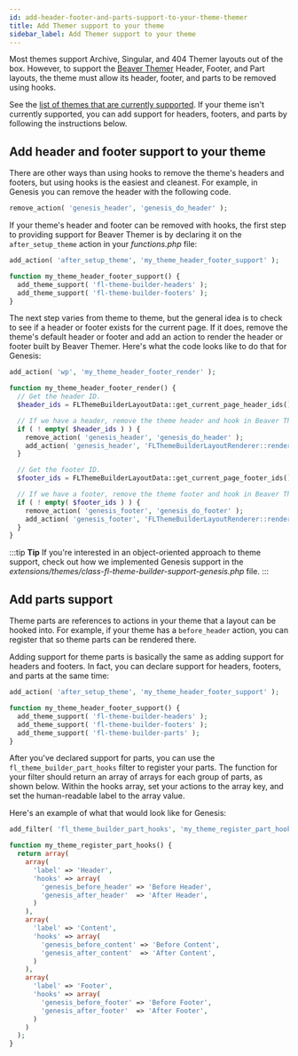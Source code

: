 ```yaml
---
id: add-header-footer-and-parts-support-to-your-theme-themer
title: Add Themer support to your theme
sidebar_label: Add Themer support to your theme
---
```


Most themes support Archive, Singular, and 404 Themer layouts out of the box. However, to support the [Beaver Themer](https://www.wpbeaverbuilder.com/beaver-themer/) Header, Footer, and Part layouts, the theme must allow its header, footer, and parts to be removed using hooks.

See the [list of themes that are currently supported](/beaver-themer/management-compatibility/beaver-themer-supported-themes.md). If your theme isn't currently supported, you can add support for headers, footers, and parts by following the instructions below.

##  Add header and footer support to your theme

There are other ways than using hooks to remove the theme's headers and footers, but using hooks is the easiest and cleanest. For example, in Genesis you can remove the header with the following code.

```php
remove_action( 'genesis_header', 'genesis_do_header' );
```

If your theme's header and footer can be removed with hooks, the first step to providing support for Beaver Themer is by declaring it on the `after_setup_theme` action in your _functions.php_ file:

```php
add_action( 'after_setup_theme', 'my_theme_header_footer_support' );

function my_theme_header_footer_support() {
  add_theme_support( 'fl-theme-builder-headers' );
  add_theme_support( 'fl-theme-builder-footers' );
}
```

The next step varies from theme to theme, but the general idea is to check to see if a header or footer exists for the current page. If it does, remove the theme's default header or footer and add an action to render the header or footer built by Beaver Themer. Here's what the code looks like to do that for Genesis:

```php
add_action( 'wp', 'my_theme_header_footer_render' );

function my_theme_header_footer_render() {
  // Get the header ID.
  $header_ids = FLThemeBuilderLayoutData::get_current_page_header_ids();

  // If we have a header, remove the theme header and hook in Beaver Themer'
  if ( ! empty( $header_ids ) ) {
    remove_action( 'genesis_header', 'genesis_do_header' );
    add_action( 'genesis_header', 'FLThemeBuilderLayoutRenderer::render_header' );
  }

  // Get the footer ID.
  $footer_ids = FLThemeBuilderLayoutData::get_current_page_footer_ids();

  // If we have a footer, remove the theme footer and hook in Beaver Themer.
  if ( ! empty( $footer_ids ) ) {
    remove_action( 'genesis_footer', 'genesis_do_footer' );
    add_action( 'genesis_footer', 'FLThemeBuilderLayoutRenderer::render_footer' );
  }
}
```

:::tip **Tip**
If you're interested in an object-oriented approach to theme support, check out how we implemented Genesis support in the _extensions/themes/class-fl-theme-builder-support-genesis.php_ file.
:::

##  Add parts support

Theme parts are references to actions in your theme that a layout can be hooked into. For example, if your theme has a  `before_header` action, you can register that so theme parts can be rendered there.

Adding support for theme parts is basically the same as adding support for headers and footers. In fact, you can declare support for headers, footers, and parts at the same time:

```php
add_action( 'after_setup_theme', 'my_theme_header_footer_support' );

function my_theme_header_footer_support() {
  add_theme_support( 'fl-theme-builder-headers' );
  add_theme_support( 'fl-theme-builder-footers' );
  add_theme_support( 'fl-theme-builder-parts' );
}
```

After you've declared support for parts, you can use the `fl_theme_builder_part_hooks` filter to register your parts. The function for your filter should return an array of arrays for each group of parts, as shown below. Within the hooks array, set your actions to the array key, and set the human-readable label to the array value.

Here's an example of what that would look like for Genesis:

```php
add_filter( 'fl_theme_builder_part_hooks', 'my_theme_register_part_hooks' );

function my_theme_register_part_hooks() {
  return array(
    array(
      'label' => 'Header',
      'hooks' => array(
        'genesis_before_header' => 'Before Header',
        'genesis_after_header'  => 'After Header',
      )
    ),
    array(
      'label' => 'Content',
      'hooks' => array(
        'genesis_before_content' => 'Before Content',
        'genesis_after_content'  => 'After Content',
      )
    ),
    array(
      'label' => 'Footer',
      'hooks' => array(
        'genesis_before_footer' => 'Before Footer',
        'genesis_after_footer'  => 'After Footer',
      )
    )
  );
}
```

